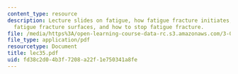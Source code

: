```yaml
---
content_type: resource
description: Lecture slides on fatigue, how fatigue fracture initiates, characteristic
  fatigue fracture surfaces, and how to stop fatigue fracture.
file: /media/https%3A/open-learning-course-data-rc.s3.amazonaws.com/3-032-mechanical-behavior-of-materials-fall-2007/fd38c2d04b3f7208a22f1e750341a8fe_lec35.pdf
file_type: application/pdf
resourcetype: Document
title: lec35.pdf
uid: fd38c2d0-4b3f-7208-a22f-1e750341a8fe
---
```

